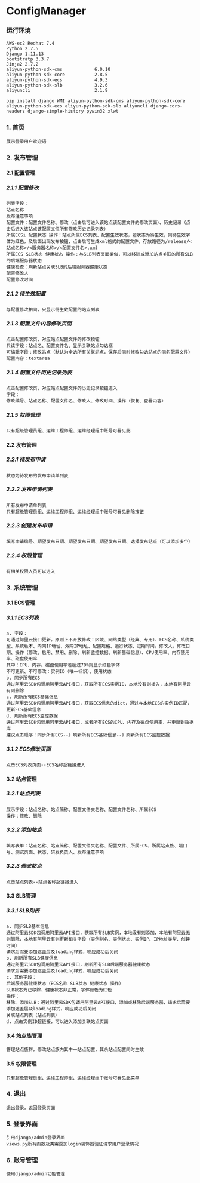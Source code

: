 # ConfigManager
### 运行环境
```
AWS-ec2 Redhat 7.4
Python 2.7.5
Django 1.11.13
bootstratp 3.3.7
Jinja2 2.7.2 
aliyun-python-sdk-cms            6.0.10     
aliyun-python-sdk-core           2.8.5      
aliyun-python-sdk-ecs            4.9.3      
aliyun-python-sdk-slb            3.2.6      
aliyuncli                        2.1.9 

pip install django WMI aliyun-python-sdk-cms aliyun-python-sdk-core aliyun-python-sdk-ecs aliyun-python-sdk-slb aliyuncli django-cors-headers django-simple-history pywin32 xlwt
```
### 1. 首页
```
展示登录用户欢迎语
```
### 2. 发布管理

#### 2.1 配置管理

##### 2.1.1 配置修改
```
列表字段：
站点名称
发布注意事项
配置文件：配置文件名称、修改（点击后可进入该站点该配置文件的修改页面）、历史记录（点击后进入该站点该配置文件所有修改历史记录列表）
所属ECSi 配置状态 操作：站点所属ECS列表、配置生效状态，若状态为待生效，则待生效字体为红色，及后面出现发布按钮，点击后可生成xml格式的配置文件，存放路径为/release/<站点名称>/<服务器名称>/<配置文件名>.xml
所属ECS SLB状态 健康状态 操作：与SLB列表页面类似，可以移除或添加站点关联的所有SLB的后端服务器状态
健康检查：刷新站点关联SLB的后端服务器健康状态
配置修改人
配置修改时间
```
##### 2.1.2 待生效配置
```
与配置修改相同，只显示待生效配置的站点列表
```
##### 2.1.3 配置文件内容修改页面
```
点击配置修改页，对应站点配置文件的修改按钮
只读字段：站点名、配置文件名、显示关联站点勾选框
可编辑字段：修改站点（默认为全选所有关联站点，保存后同时修改勾选站点的同名配置文件）
配置内容：textarea
```
##### 2.1.4 配置文件历史记录列表
```
点击配置修改页，对应站点配置文件的历史记录按钮进入
字段：
修改编号、站点名称、配置文件名、修改人、修改时间、操作（恢复、查看内容）
```
##### 2.1.5 权限管理
```
只有超级管理员组、运维工程师组、运维经理组中账号可看见此      
```   
#### 2.2 发布管理

##### 2.2.1 待发布申请
```
状态为待发布的发布申请单列表
```
##### 2.2.2 发布申请列表
```
所有发布申请单列表
只有超级管理员组、运维工程师组、运维经理组中账号可看见删除按钮
```
##### 2.2.3 创建发布申请
```
填写申请编号、期望发布日期、期望发布日期、期望发布日期、选择发布站点（可以添加多个）
```
##### 2.2.4 权限管理
```
有相关权限人员可以进入
```
### 3. 系统管理

#### 3.1 ECS管理

##### 3.1.1 ECS列表
```
a. 字段：
可通过阿里云接口更新，原则上不开放修改：区域、网络类型（经典、专用）、ECS名称、系统类型、系统版本、内网IP地址、外网IP地址、配置规格、运行状态、过期时间。修改人，修改日期、操作（修改、启用、禁用、删除、刷新监控数据、刷新基础信息）、CPU使用率、内存使用率、磁盘使用率
其中：CPU、内存。磁盘使用率若超过70%则显示红色字体
不可更新、不可修改：实例ID（唯一标识）、使用状态
b. 同步所有ECS
通过阿里云SDK包调用阿里云API接口，获取所有ECS实例ID，本地没有则插入，本地有阿里云有则删除                
c. 刷新所有ECS基础信息
通过阿里云SDK包调用阿里云API接口，获取ECS信息的dict，通过与本地ECS的实例ID匹配，更新ECS基础信息
d. 刷新所有ECS监控数据
通过阿里云SDK包调用阿里云API接口，或者所有ECS的CPU、内存及磁盘使用率，并更新到数据库
建议点击顺序：同步所有ECS--》刷新所有ECS基础信息--》刷新所有ECS监控数据
```
##### 3.1.2 ECS修改页面
```
点击ECS列表页面--ECS名称超链接进入
```
#### 3.2 站点管理

##### 3.2.1 站点列表
```
展示字段：站点名称、站点简称、配置文件夹名称、配置文件名称、所属ECS
操作：修改、删除
```
##### 3.2.2 添加站点
```
填写表单：站点名称、站点简称、配置文件夹名称、配置文件、所属ECS、所属站点族、端口号、测试页面、状态、研发负责人、发布注意事项
```
##### 3.2.3 修改站点
```
点击站点列表--站点名称超链接进入
```
#### 3.3 SLB管理

##### 3.3.1 SLB列表
```
a. 同步SLB基本信息
通过阿里云SDK包调用阿里云API接口，获取所有SLB实例，本地没有则添加，本地有阿里云无则删除，本地有阿里云有则更新相关字段（实例别名、实例状态、实例IP、IP地址类型、创建时间）
请求后需要添加遮盖层及loading样式，响应成功后关闭
b. 刷新所有SLB健康信息
通过阿里云SDK包调用阿里云API接口，刷新所有SLB后端服务器健康状态
请求后需要添加遮盖层及loading样式，响应成功后关闭
c. 其他字段：
后端服务器健康状态（ECS名称 SLB状态 健康状态 操作）
SLB状态为已移除、健康状态非正常，字体颜色为红色
操作：
移除、添加SLB：通过阿里云SDK包调用阿里云API接口，添加或移除后端服务器，请求后需要添加遮盖层及loading样式，响应成功后关闭
关联站点列表（站点列表）
d. 点击实例ID超链接，可以进入添加关联站点页面
```
#### 3.4 站点族管理
```
管理站点族群，修改站点族内其中一站点配置，其余站点配置同时生效
```

#### 3.5 权限管理
```
只有超级管理员组、运维工程师组、运维经理组中账号可看见此菜单
```
### 4. 退出
```
退出登录，返回登录页面
```
### 5. 登录界面
```
引用django/admin登录界面
views.py所有函数及类需要加login装饰器验证请求用户登录情况
```
### 6. 账号管理
```
使用django/admin功能管理
```

